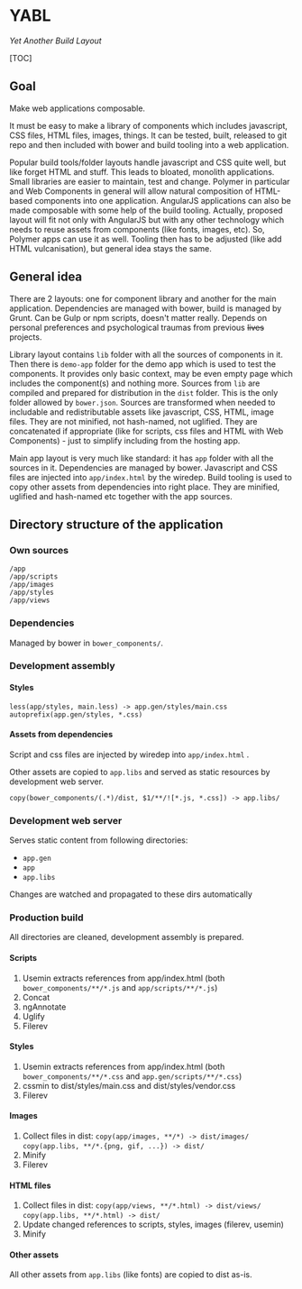 # YABL
_Yet Another Build Layout_

[TOC]

## Goal
Make web applications composable.

It must be easy to make a library of components which includes javascript, CSS files, HTML files, images, things. It can be tested, built, released to git repo and then included with bower and build tooling into a web application.

Popular build tools/folder layouts handle javascript and CSS quite well, but like forget HTML and stuff. This leads to bloated, monolith applications. Small libraries are easier to maintain, test and change. Polymer in particular and Web Components in general will allow natural composition of HTML-based components into one application. AngularJS applications can also be made composable with some help of the build tooling. Actually, proposed layout will fit not only with AngularJS but with any other technology which needs to reuse assets from components (like fonts, images, etc). So, Polymer apps can use it as well. Tooling then has to be adjusted (like add HTML vulcanisation), but general idea stays the same.

## General idea
There are 2 layouts: one for component library and another for the main application. Dependencies are managed with bower, build is managed by Grunt. Can be Gulp or npm scripts, doesn't matter really. Depends on personal preferences and psychological traumas from previous ~~lives~~ projects.

Library layout contains `lib` folder with all the sources of components in it. Then there is `demo-app` folder for the demo app which is used to test the components. It provides only basic context, may be even empty page which includes the component(s) and nothing more. Sources from `lib` are compiled and prepared for distribution in the `dist` folder. This is the only folder allowed by `bower.json`. Sources are transformed when needed to includable and redistributable assets like javascript, CSS, HTML, image files. They are not minified, not hash-named, not uglified. They are concatenated if appropriate (like for scripts, css files and HTML with Web Components) - just to simplify including from the hosting app.

Main app layout is very much like standard: it has `app` folder with all the sources in it. Dependencies are managed by bower. Javascript and CSS files are injected into `app/index.html` by the wiredep. Build tooling is used to copy other assets from dependencies into right place. They are minified, uglified and hash-named etc together with the app sources.

## Directory structure of the application

### Own sources

```
/app
/app/scripts
/app/images
/app/styles
/app/views
```

### Dependencies

Managed by bower in `bower_components/`. 

### Development assembly


#### Styles

```
less(app/styles, main.less) -> app.gen/styles/main.css
autoprefix(app.gen/styles, *.css)
```

#### Assets from dependencies

Script and css files are injected by wiredep into `app/index.html` .

Other assets are copied to `app.libs` and served as static resources by development web server. 

```
copy(bower_components/(.*)/dist, $1/**/![*.js, *.css]) -> app.libs/
```

### Development web server
 
Serves static content from following directories:

* `app.gen`
* `app`
* `app.libs`

Changes are watched and propagated to these dirs automatically

### Production build

All directories are cleaned, development assembly is prepared.

#### Scripts

1. Usemin extracts references from app/index.html (both `bower_components/**/*.js` and `app/scripts/**/*.js`)
2. Concat
3. ngAnnotate
4. Uglify
5. Filerev

#### Styles

1. Usemin extracts references from app/index.html (both `bower_components/**/*.css` and `app.gen/scripts/**/*.css`)
2. cssmin to dist/styles/main.css and dist/styles/vendor.css
3. Filerev

#### Images

1. Collect files in dist:
`copy(app/images, **/*) -> dist/images/` 
`copy(app.libs, **/*.{png, gif, ...}) -> dist/`
2. Minify
3. Filerev

#### HTML files

1. Collect files in dist:
`copy(app/views, **/*.html) -> dist/views/` 
`copy(app.libs, **/*.html) -> dist/`
2. Update changed references to scripts, styles, images (filerev, usemin)
3. Minify

#### Other assets

All other assets from `app.libs` (like fonts) are copied to dist as-is.
